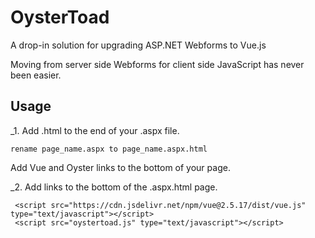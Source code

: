 # OysterToad
A drop-in solution for upgrading ASP.NET Webforms to Vue.js

Moving from server side Webforms for client side JavaScript has never been easier.


## Usage

_1. Add .html to the end of your .aspx file.

    rename page_name.aspx to page_name.aspx.html

Add Vue and Oyster links to the bottom of your page.

_2. Add links to the bottom of the .aspx.html page.

```
 <script src="https://cdn.jsdelivr.net/npm/vue@2.5.17/dist/vue.js" type="text/javascript"></script>
 <script src="oystertoad.js" type="text/javascript"></script>
```
